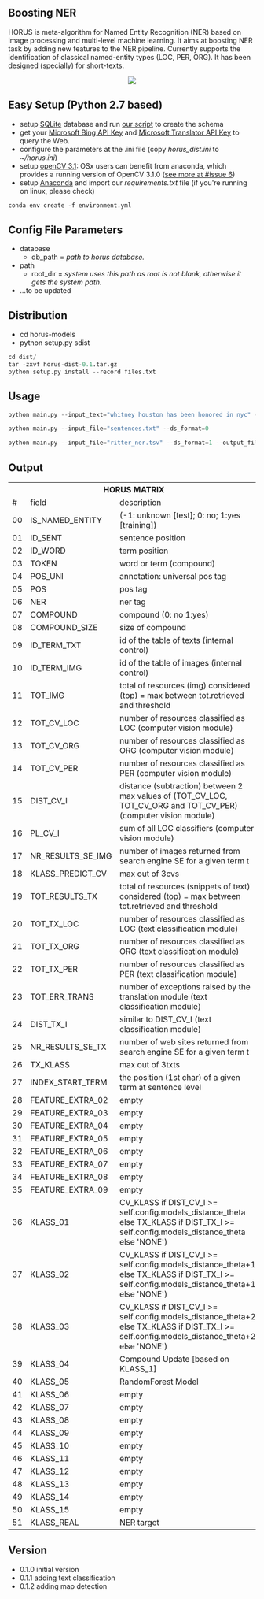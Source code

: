 ## Boosting NER
HORUS is meta-algorithm for Named Entity Recognition (NER) based on image processing and multi-level machine learning. It aims at boosting NER task by adding new features to the NER pipeline. Currently supports the identification of classical named-entity types (LOC, PER, ORG). It has been designed (specially) for short-texts.  
<p align="center">
<img src=http://dne5.com/whitney_example_peq.png />
</p>

## Easy Setup (Python 2.7 based)
- setup [SQLite](https://sqlite.org/) database and run [our script](https://github.com/dnes85/horus-models/blob/master/horus/cache/database/horus.db.sql) to create the schema
- get your [Microsoft Bing API Key](https://azure.microsoft.com/en-us/services/cognitive-services/) and [Microsoft Translator API Key](https://datamarket.azure.com/developer/applications/register) to query the Web.
- configure the parameters at the .ini file (copy _horus_dist.ini_ to _~/horus.ini_)
- setup [openCV 3.1](http://www.pyimagesearch.com/2015/06/22/install-opencv-3-0-and-python-2-7-on-ubuntu/): OSx users can benefit from anaconda, which provides a running version of OpenCV 3.1.0 ([see more at #issue 6](https://github.com/dnes85/horus-models/issues/6))
- setup [Anaconda](https://anaconda.org/) and import our _requirements.txt_ file (if you're running on linux, please check) 
```python 
conda env create -f environment.yml 
```

## Config File Parameters
- database
    - db_path = *path to horus database.*
- path 
    - root_dir = *system uses this path as root is not blank, otherwise it gets the system path.*
- ...to be updated

## Distribution
- cd horus-models
- python setup.py sdist

```python
cd dist/
tar -zxvf horus-dist-0.1.tar.gz
python setup.py install --record files.txt
```

## Usage 
```python
python main.py --input_text="whitney houston has been honored in nyc" --ds_format=0 --output_format="csv"

python main.py --input_file="sentences.txt" --ds_format=0

python main.py --input_file="ritter_ner.tsv" --ds_format=1 --output_file="metadata" --output_format="json"
```

## Output
<table>
  <tr>
    <th colspan="3">HORUS MATRIX</th>
  </tr>
  <tr>
    <td>#</td>
    <td>field</td>
    <td>description</td>
  </tr>
  <tr>
    <td>00</td>
    <td>IS_NAMED_ENTITY</td>
    <td>(-1: unknown [test]; 0: no; 1:yes [training])</td>
  </tr>
  <tr>
    <td>01</td>
    <td>ID_SENT</td>
    <td>sentence position</td>
  </tr>
  <tr>
    <td>02</td>
    <td>ID_WORD</td>
    <td>term position</td>
  </tr>
  <tr>
    <td>03</td>
    <td>TOKEN</td>
    <td>word or term (compound)</td>
  </tr>
  <tr>
    <td>04</td>
    <td>POS_UNI</td>
    <td>annotation: universal pos tag</td>
  </tr>
  <tr>
    <td>05</td>
    <td>POS</td>
    <td>pos tag</td>
  </tr>
  <tr>
    <td>06</td>
    <td>NER</td>
    <td>ner tag</td>
  </tr>
  <tr>
    <td>07</td>
    <td>COMPOUND</td>
    <td>compound (0: no 1:yes)</td>
  </tr>
  <tr>
    <td>08</td>
    <td>COMPOUND_SIZE</td>
    <td>size of compound</td>
  </tr>
  <tr>
    <td>09</td>
    <td>ID_TERM_TXT</td>
    <td>id of the table of texts (internal control)</td>
  </tr>
  <tr>
    <td>10</td>
    <td>ID_TERM_IMG</td>
    <td>id of the table of images (internal control)</td>
  </tr>
  <tr>
    <td>11</td>
    <td>TOT_IMG</td>
    <td>total of resources (img) considered (top) = max between tot.retrieved and threshold</td>
  </tr>
  <tr>
    <td>12</td>
    <td>TOT_CV_LOC</td>
    <td>number of resources classified as LOC (computer vision module)</td>
  </tr>
  <tr>
    <td>13</td>
    <td>TOT_CV_ORG</td>
    <td>number of resources classified as ORG (computer vision module)</td>
  </tr>
  <tr>
    <td>14</td>
    <td>TOT_CV_PER</td>
    <td>number of resources classified as PER (computer vision module)</td>
  </tr>
  <tr>
    <td>15</td>
    <td>DIST_CV_I</td>
    <td>distance (subtraction) between 2 max values of (TOT_CV_LOC, TOT_CV_ORG and TOT_CV_PER) (computer vision module)</td>
  </tr>
  <tr>
    <td>16</td>
    <td>PL_CV_I</td>
    <td>sum of all LOC classifiers (computer vision module)</td>
  </tr>
   <tr>
    <td>17</td>
    <td>NR_RESULTS_SE_IMG</td>
    <td>number of images returned from search engine SE for a given term t</td>
  </tr>
  <tr>
    <td>18</td>
    <td>KLASS_PREDICT_CV</td>
    <td>max out of 3cvs</td>
  </tr>
  <tr>
    <td>19</td>
    <td>TOT_RESULTS_TX</td>
    <td>total of resources (snippets of text) considered (top) = max between tot.retrieved and threshold</td>
  </tr>
  <tr>
    <td>20</td>
    <td>TOT_TX_LOC</td>
    <td>number of resources classified as LOC (text classification module)</td>
  </tr>
  <tr>
    <td>21</td>
    <td>TOT_TX_ORG</td>
    <td>number of resources classified as ORG (text classification module)</td>
  </tr>
  <tr>
    <td>22</td>
    <td>TOT_TX_PER</td>
    <td>number of resources classified as PER (text classification module)</td>
  </tr>
  <tr>
    <td>23</td>
    <td>TOT_ERR_TRANS</td>
    <td>number of exceptions raised by the translation module (text classification module)</td>
  </tr>
  <tr>
    <td>24</td>
    <td>DIST_TX_I</td>
    <td>similar to DIST_CV_I (text classification module)</td>
  </tr>
  <tr>
    <td>25</td>
    <td>NR_RESULTS_SE_TX</td>
    <td>number of web sites returned from search engine SE for a given term t</td>
  </tr>
  <tr>
    <td>26</td>
    <td>TX_KLASS</td>
    <td>max out of 3txts</td>
  </tr>
  <tr>
    <td>27</td>
    <td>INDEX_START_TERM</td>
    <td>the position (1st char) of a given term at sentence level</td>
  </tr>
    <tr>
    <td>28</td>
    <td>FEATURE_EXTRA_02</td>
    <td>empty</td>
  </tr>
    <tr>
    <td>29</td>
    <td>FEATURE_EXTRA_03</td>
    <td>empty</td>
  </tr>
    <tr>
    <td>30</td>
    <td>FEATURE_EXTRA_04</td>
    <td>empty</td>
  </tr>
    <tr>
    <td>31</td>
    <td>FEATURE_EXTRA_05</td>
    <td>empty</td>
  </tr>
    <tr>
    <td>32</td>
    <td>FEATURE_EXTRA_06</td>
    <td>empty</td>
  </tr>
    <tr>
    <td>33</td>
    <td>FEATURE_EXTRA_07</td>
    <td>empty</td>
  </tr>
    <tr>
    <td>34</td>
    <td>FEATURE_EXTRA_08</td>
    <td>empty</td>
  </tr>
    <tr>
    <td>35</td>
    <td>FEATURE_EXTRA_09</td>
    <td>empty</td>
  </tr>
  <tr>
    <td>36</td>
    <td>KLASS_01</td>
    <td>CV_KLASS if DIST_CV_I &gt;= self.config.models_distance_theta else TX_KLASS if DIST_TX_I &gt;= self.config.models_distance_theta else 'NONE')</td>
  </tr>
  <tr>
    <td>37</td>
    <td>KLASS_02</td>
    <td>CV_KLASS if DIST_CV_I &gt;= self.config.models_distance_theta+1 else TX_KLASS if DIST_TX_I &gt;= self.config.models_distance_theta+1 else 'NONE')</td>
  </tr>
  <tr>
    <td>38</td>
    <td>KLASS_03</td>
    <td>CV_KLASS if DIST_CV_I &gt;= self.config.models_distance_theta+2 else TX_KLASS if DIST_TX_I &gt;= self.config.models_distance_theta+2 else 'NONE')</td>
  </tr>
  <tr>
    <td>39</td>
    <td>KLASS_04</td>
    <td>Compound Update [based on KLASS_1]</td>
  </tr>
  <tr>
    <td>40</td>
    <td>KLASS_05</td>
    <td>RandomForest Model</td>
  </tr>
  <tr>
    <td>41</td>
    <td>KLASS_06</td>
    <td>empty</td>
    </tr>
  <tr>
    <td>42</td>
    <td>KLASS_07</td>
    <td>empty</td>
  </tr>
  <tr>
    <td>43</td>
    <td>KLASS_08</td>
    <td>empty</td>
  </tr>
  <tr>
    <td>44</td>
    <td>KLASS_09</td>
    <td>empty</td>
  </tr>
  <tr>
    <td>45</td>
    <td>KLASS_10</td>
    <td>empty</td>
  </tr>
  <tr>
    <td>46</td>
    <td>KLASS_11</td>
    <td>empty</td>
  </tr>
  <tr>
    <td>47</td>
    <td>KLASS_12</td>
    <td>empty</td>
  </tr>
  <tr>
    <td>48</td>
    <td>KLASS_13</td>
    <td>empty</td>
  </tr>
  <tr>
    <td>49</td>
    <td>KLASS_14</td>
    <td>empty</td>
  </tr>
  <tr>
    <td>50</td>
    <td>KLASS_15</td>
    <td>empty</td>
  </tr>
  <tr>
    <td>51</td>
    <td>KLASS_REAL</td>
    <td>NER target</td>
  </tr>
</table>

## Version
- 0.1.0 initial version
- 0.1.1 adding text classification
- 0.1.2 adding map detection
